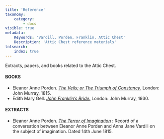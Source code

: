 ```yaml
---
title: 'Reference'
taxonomy:
    category:
        - docs
visible: true
metadata:
    Keywords: 'Vardill, Porden, Franklin, Attic Chest'
    Description: 'Attic Chest reference materials'
tntsearch:
    index: true
---
```


Extracts, papers, and books related to the Attic Chest.

#### BOOKS

* Eleanor Anne Porden. [*The Veils; or The Triumph of Constancy*.](porden) London: John Murray, 1815.
* Edith Mary Gell. [*John Franklin’s Bride*.](gell) London: John Murray, 1930.

#### EXTRACTS

* Eleanor Anne Porden. [*The Terror of Imagination*](imagination)
: Record of a conversation between Eleanor Anne Porden and Anna Jane Vardill on the subject of imagination. Dated 14th June 1815.